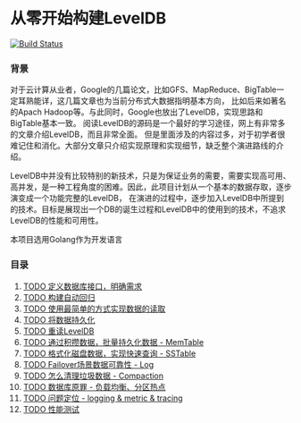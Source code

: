 # 从零开始构建LevelDB

[![Build Status](https://travis-ci.org/red-chen/min-leveldb.png?branch=master)](https://travis-ci.org/red-chen/min-leveldb)

### 背景

对于云计算从业者，Google的几篇论文，比如GFS、MapReduce、BigTable一定耳熟能详，这几篇文章也为当前分布式大数据指明基本方向，
比如后来如著名的Apach Hadoop等。与此同时，Google也放出了LevelDB，实现思路和BigTable基本一致。
阅读LevelDB的源码是一个最好的学习途径，网上有非常多的文章介绍LevelDB，而且非常全面。
但是里面涉及的内容过多，对于初学者很难记住和消化。大部分文章只介绍实现原理和实现细节，缺乏整个演进路线的介绍。

LevelDB中并没有比较特别的新技术，只是为保证业务的需要，需要实现高可用、高并发，是一种工程角度的困难。因此，此项目计划从一个基本的数据存取，逐步演变成一个功能完整的LevelDB，
在演进的过程中，逐步加入LevelDB中所提到的技术。目标是展现出一个DB的诞生过程和LevelDB中的使用到的技术，不追求LevelDB的性能和可用性。

本项目选用Golang作为开发语言

### 目录
1. [TODO 定义数据库接口，明确需求](TODO)
1. [TODO 构建自动回归](TODO)
2. [TODO 使用最简单的方式实现数据的读取](TODO)
3. [TODO 将数据持久化](TODO)
4. [TODO 重读LevelDB](TODO)
5. [TODO 通过积攒数据，批量持久化数据 - MemTable](TODO)
6. [TODO 格式化磁盘数据，实现快速查询 - SSTable](TODO)
7. [TODO Failover场景数据可靠性 - Log](TODO)
8. [TODO 怎么清理垃圾数据 - Compaction](TODO)
9. [TODO 数据库原罪 - 负载均衡、分区热点](TODO)
10. [TODO 问题定位 - logging & metric & tracing](TODO)
11. [TODO 性能测试](TODO)
